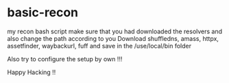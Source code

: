 # basic-recon
my recon bash script
make sure that you had downloaded the resolvers and also change the path according to you
Download shuffledns, amass, httpx, assetfinder, waybackurl, fuff and save in the /use/local/bin folder 

Also try to configure the setup by own !!!

Happy Hacking !!
